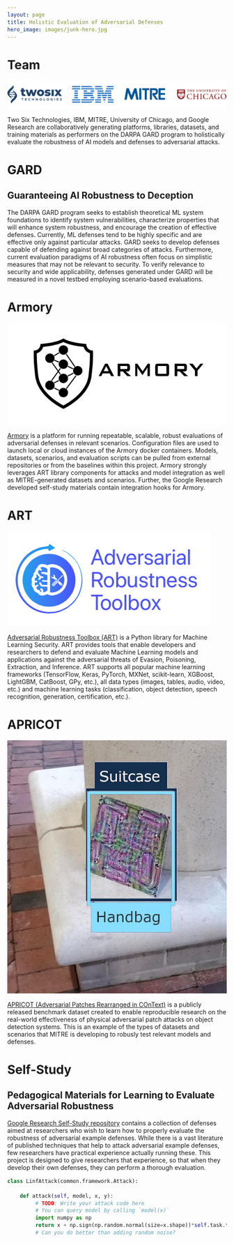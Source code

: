 ```yaml
---
layout: page
title: Holistic Evaluation of Adversarial Defenses
hero_image: images/junk-hero.jpg
---
```


# Team
![research team logos][logos]

Two Six Technologies, IBM, MITRE, University of Chicago, and Google Research are
collaboratively generating platforms, libraries, datasets, and training materials
as performers on the DARPA GARD program to holistically evaluate the robustness
of AI models and defenses to adversarial attacks.

# GARD
## Guaranteeing AI Robustness to Deception

The DARPA GARD program seeks to establish theoretical ML system foundations to identify
system vulnerabilities, characterize properties that will enhance system robustness, and
encourage the creation of effective defenses. Currently, ML defenses tend to be highly
specific and are effective only against particular attacks. GARD seeks to develop
defenses capable of defending against broad categories of attacks. Furthermore, current
evaluation paradigms of AI robustness often focus on simplistic measures that may not be
relevant to security. To verify relevance to security and wide applicability, defenses
generated under GARD will be measured in a novel testbed employing scenario-based
evaluations.

# Armory

![Armory Logo][armory-logo]

[Armory][armory] is a platform for running repeatable,
scalable, robust evaluations of adversarial defenses in relevant scenarios.
Configuration files are used to launch local or cloud instances of the Armory docker containers.
Models, datasets, scenarios, and evaluation scripts can be pulled from external repositories
or from the baselines within this project. Armory strongly leverages ART library components for
attacks and model integration as well as MITRE-generated datasets and scenarios.
Further, the Google Research developed self-study materials contain integration hooks for Armory.

# ART

![ART Logo][art-logo]

[Adversarial Robustness Toolbox (ART)][art] is a Python library for Machine Learning Security.
ART provides tools that enable developers and researchers to defend and evaluate Machine
Learning models and applications against the adversarial threats of Evasion, Poisoning,
Extraction, and Inference. ART supports all popular machine learning frameworks
(TensorFlow, Keras, PyTorch, MXNet, scikit-learn, XGBoost, LightGBM, CatBoost, GPy,
etc.), all data types (images, tables, audio, video, etc.) and machine learning tasks
(classification, object detection, speech recognition, generation, certification, etc.).

# APRICOT

![APRICOT Patch Example][patch]

[APRICOT (Adversarial Patches Rearranged in COnText)][apricot] is a publicly released benchmark
dataset created to enable reproducible research on the real-world effectiveness of physical 
adversarial patch attacks on object detection systems.
This is an example of the types of datasets and scenarios that MITRE is developing to
robusly test relevant models and defenses.

# Self-Study
## Pedagogical Materials for Learning to Evaluate Adversarial Robustness

[Google Research Self-Study repository][google] contains a collection of defenses aimed at researchers who wish to learn
how to properly evaluate the robustness of adversarial example defenses. While there is
a vast literature of published techniques that help to attack adversarial example
defenses, few researchers have practical experience actually running these. This project
is designed to give researchers that experience, so that when they develop their own
defenses, they can perform a thorough evaluation.

```python
class LinfAttack(common.framework.Attack):

    def attack(self, model, x, y):
         # TODO: Write your attack code here
         # You can query model by calling `model(x)`
         import numpy as np
         return x + np.sign(np.random.normal(size=x.shape))*self.task.threshold
         # Can you do better than adding random noise?
```

[logos]: images/montage3.png
[armory-logo]: images/armory.png
[art-logo]: images/art.png
[patch]: images/patch600.png
[armory]: https://github.com/twosixlabs/armory
[art]:  https://github.com/Trusted-AI/adversarial-robustness-toolbox
[apricot]: https://apricot.mitre.org/
[google]: https://github.com/google-research/selfstudy-adversarial-robustness
